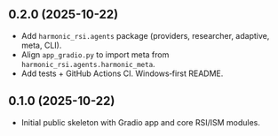 
## 0.2.0 (2025-10-22)
- Add `harmonic_rsi.agents` package (providers, researcher, adaptive, meta, CLI).
- Align `app_gradio.py` to import meta from `harmonic_rsi.agents.harmonic_meta`.
- Add tests + GitHub Actions CI. Windows‑first README.

## 0.1.0 (2025-10-22)
- Initial public skeleton with Gradio app and core RSI/ISM modules.
